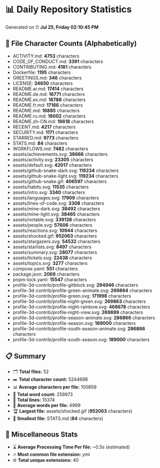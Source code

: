 # 📊 Daily Repository Statistics
Generated on ⏰ **Jul 25, Friday 02:10:45 PM**

## 📂 File Character Counts (Alphabetically)
- ACTIVITY.md: **4753** characters
- CODE_OF_CONDUCT.md: **3391** characters
- CONTRIBUTING.md: **4181** characters
- Dockerfile: **1195** characters
- GREETINGS.md: **346** characters
- LICENSE: **34650** characters
- README.ar.md: **17414** characters
- README.de.md: **16771** characters
- README.es.md: **16786** characters
- README.fr.md: **17166** characters
- README.md: **16885** characters
- README.ru.md: **18002** characters
- README.zh-CN.md: **16618** characters
- RECENT.md: **4217** characters
- SECURITY.md: **1171** characters
- STARRED.md: **9773** characters
- STATS.md: **84** characters
- WORKFLOWS.md: **7482** characters
- assets/achievements.svg: **38666** characters
- assets/activity.svg: **23305** characters
- assets/default.svg: **42017** characters
- assets/github-snake-dark.svg: **119234** characters
- assets/github-snake-light.svg: **119234** characters
- assets/github-snake.gif: **406597** characters
- assets/habits.svg: **11535** characters
- assets/intro.svg: **3340** characters
- assets/languages.svg: **17909** characters
- assets/lines-of-code.svg: **3308** characters
- assets/mine-dark.svg: **38492** characters
- assets/mine-light.svg: **38465** characters
- assets/notable.svg: **339138** characters
- assets/people.svg: **57606** characters
- assets/reactions.svg: **10944** characters
- assets/shocked.gif: **952063** characters
- assets/stargazers.svg: **54532** characters
- assets/starlists.svg: **8497** characters
- assets/summary.svg: **28077** characters
- assets/tickets.svg: **22438** characters
- assets/topics.svg: **3277** characters
- compose.yaml: **551** characters
- package.json: **2069** characters
- pnpm-lock.yaml: **15547** characters
- profile-3d-contrib/profile-gitblock.svg: **294946** characters
- profile-3d-contrib/profile-green-animate.svg: **269864** characters
- profile-3d-contrib/profile-green.svg: **171998** characters
- profile-3d-contrib/profile-night-green.svg: **269863** characters
- profile-3d-contrib/profile-night-rainbow.svg: **468678** characters
- profile-3d-contrib/profile-night-view.svg: **269889** characters
- profile-3d-contrib/profile-season-animate.svg: **286866** characters
- profile-3d-contrib/profile-season.svg: **189000** characters
- profile-3d-contrib/profile-south-season-animate.svg: **286866** characters
- profile-3d-contrib/profile-south-season.svg: **189000** characters

## 📋 Summary
- 🗂️ **Total files:** 52
- ✒️ **Total character count:** 5244696
- 📊 **Average characters per file:** 100859
- 📝 **Total word count:** 259973
- 🧾 **Total lines:** 15374
- 📐 **Average words per file:** 4999
- 🏆 **Largest file:** assets/shocked.gif (**952063** characters)
- 🥉 **Smallest file:** STATS.md (**84** characters)

## 🌟 Miscellaneous Stats
- ⌛ **Average Processing Time Per file:** ~0.5s (estimated)
- 🔥 **Most common file extension:** yml
- 🌐 **Total unique extensions:** 40
